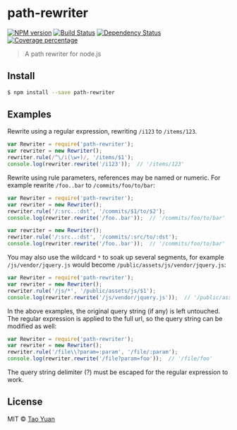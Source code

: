 # path-rewriter 
[![NPM version][npm-image]][npm-url] [![Build Status][travis-image]][travis-url] [![Dependency Status][daviddm-image]][daviddm-url] [![Coverage percentage][coveralls-image]][coveralls-url]
> A path rewriter for node.js

## Install

```sh
$ npm install --save path-rewriter
```

## Examples

Rewrite using a regular expression, rewriting `/i123` to `/items/123`.

```js
var Rewriter = require('path-rewriter'); 
var rewriter = new Rewriter();
rewriter.rule(/^\/i(\w+)/, '/items/$1');
console.log(rewriter.rewrite('/i123'));  // '/items/123'
```

Rewrite using rule parameters, references may be named
or numeric. For example rewrite `/foo..bar` to `/commits/foo/to/bar`:

```js
var Rewriter = require('path-rewriter');
var rewriter = new Rewriter();
rewriter.rule('/:src..:dst', '/commits/$1/to/$2');
console.log(rewriter.rewrite('/foo..bar'));  // '/commits/foo/to/bar'

var rewriter = new Rewriter();
rewriter.rule('/:src..:dst', '/commits/:src/to/:dst');
console.log(rewriter.rewrite('/foo..bar'));  // '/commits/foo/to/bar'
```

You may also use the wildcard `*` to soak up several segments,
for example `/js/vendor/jquery.js` would become
`/public/assets/js/vendor/jquery.js`:

```js
var Rewriter = require('path-rewriter');
var rewriter = new Rewriter();
rewriter.rule('/js/*', '/public/assets/js/$1');
console.log(rewriter.rewrite('/js/vendor/jquery.js'));  // '/public/assets/js/vendor/jquery.js'
```

In the above examples, the original query string (if any) is left untouched.
The regular expression is applied to the full url, so the query string
can be modified as well:

```js
var Rewriter = require('path-rewriter');
var rewriter = new Rewriter();
rewriter.rule('/file\\?param=:param', '/file/:param');
console.log(rewriter.rewrite('/file?param=foo'));  // '/file/foo'
```

The query string delimiter (?) must be escaped for the regular expression
to work.

## License

MIT © [Tao Yuan]()

[npm-image]: https://badge.fury.io/js/path-rewriter.svg
[npm-url]: https://npmjs.org/package/path-rewriter
[travis-image]: https://travis-ci.org/taoyuan/path-rewriter.svg?branch=master
[travis-url]: https://travis-ci.org/taoyuan/path-rewriter
[daviddm-image]: https://david-dm.org/taoyuan/path-rewriter.svg?theme=shields.io
[daviddm-url]: https://david-dm.org/taoyuan/path-rewriter
[coveralls-image]: https://coveralls.io/repos/taoyuan/path-rewriter/badge.svg
[coveralls-url]: https://coveralls.io/r/taoyuan/path-rewriter
